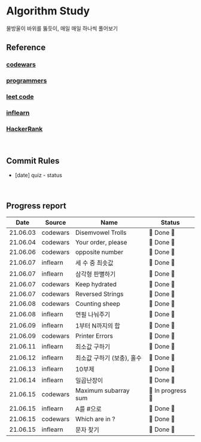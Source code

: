 # Algorithm Study

물방울이 바위를 뚫듯이, 매일 매일 하나씩 풀어보기

## Reference

### [codewars](https://www.codewars.com/dashboard)

### [programmers](https://programmers.co.kr/)

### [leet code](https://leetcode.com/)

### [inflearn](https://www.inflearn.com/)

### [HackerRank](https://www.hackerrank.com/dashboard)

</br>

## Commit Rules

- [date] quiz - status

</br>

## Progress report

|   Date   | Source   | Name                       | Status            |
| :------: | -------- | -------------------------- | ----------------- |
| 21.06.03 | codewars | Disemvowel Trolls          | 🎉 Done 🎉        |
| 21.06.04 | codewars | Your order, please         | 🎉 Done 🎉        |
| 21.06.06 | codewars | opposite number            | 🎉 Done 🎉        |
| 21.06.07 | inflearn | 세 수 중 최솟값            | 🎉 Done 🎉        |
| 21.06.07 | inflearn | 삼각형 판별하기            | 🎉 Done 🎉        |
| 21.06.07 | codewars | Keep hydrated              | 🎉 Done 🎉        |
| 21.06.07 | codewars | Reversed Strings           | 🎉 Done 🎉        |
| 21.06.08 | codewars | Counting sheep             | 🎉 Done 🎉        |
| 21.06.08 | inflearn | 연필 나눠주기              | 🎉 Done 🎉        |
| 21.06.09 | inflearn | 1부터 N까지의 합           | 🎉 Done 🎉        |
| 21.06.09 | codewars | Printer Errors             | 🎉 Done 🎉        |
| 21.06.11 | inflearn | 최소값 구하기              | 🎉 Done 🎉        |
| 21.06.12 | inflearn | 최소값 구하기 (보충), 홀수 | 🎉 Done 🎉        |
| 21.06.13 | inflearn | 10부제                     | 🎉 Done 🎉        |
| 21.06.14 | inflearn | 일곱난장이                 | 🎉 Done 🎉        |
| 21.06.15 | codewars | Maximum subarray sum       | 👻 In progress 👻 |
| 21.06.15 | inflearn | A를 #으로                  | 🎉 Done 🎉        |
| 21.06.15 | codewars | Which are in ?             | 🎉 Done 🎉        |
| 21.06.15 | inflearn | 문자 찾기                  | 🎉 Done 🎉        |
